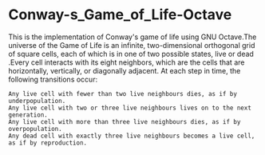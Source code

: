 # Conway-s_Game_of_Life-Octave
This is the implementation of Conway's game of life using GNU Octave.The universe of the Game of Life is an infinite, two-dimensional orthogonal grid of square cells, each of which is in one of two possible states, live or dead .Every cell interacts with its eight neighbors, which are the cells that are horizontally, vertically, or diagonally adjacent. At each step in time, the following transitions occur:

    Any live cell with fewer than two live neighbours dies, as if by underpopulation.
    Any live cell with two or three live neighbours lives on to the next generation.
    Any live cell with more than three live neighbours dies, as if by overpopulation.
    Any dead cell with exactly three live neighbours becomes a live cell, as if by reproduction.
